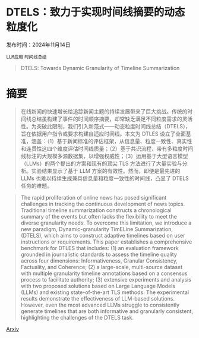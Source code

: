 # DTELS：致力于实现时间线摘要的动态粒度化

发布时间：2024年11月14日

`LLM应用` `时间线总结`

> DTELS: Towards Dynamic Granularity of Timeline Summarization

# 摘要

> 在线新闻的快速增长给追踪新闻主题的持续发展带来了巨大挑战。传统的时间线总结虽构建了事件的时间顺序摘要，却常缺乏满足不同粒度需求的灵活性。为突破此限制，我们引入新范式——动态粒度时间线总结（DTELS），旨在依据用户指令或要求构建自适应时间线。本文为 DTLES 设立了全面基准，涵盖：（1）基于新闻标准的评估框架，从信息量、粒度一致性、真实性和连贯性这四个维度评估时间线质量；（2）基于共识流程、带有多粒度时间线标注的大规模多源数据集，以增强权威性；（3）运用基于大型语言模型（LLMs）的两个提出的方案和现有的顶尖 TLS 方法进行了大量实验与分析。实验结果显示了基于 LLM 方案的有效性。然而，即便是最先进的 LLMs 也难以持续生成兼具信息量和粒度一致性的时间线，凸显了 DTELS 任务的难题。

> The rapid proliferation of online news has posed significant challenges in tracking the continuous development of news topics. Traditional timeline summarization constructs a chronological summary of the events but often lacks the flexibility to meet the diverse granularity needs. To overcome this limitation, we introduce a new paradigm, Dynamic-granularity TimELine Summarization, (DTELS), which aims to construct adaptive timelines based on user instructions or requirements. This paper establishes a comprehensive benchmark for DTLES that includes: (1) an evaluation framework grounded in journalistic standards to assess the timeline quality across four dimensions: Informativeness, Granular Consistency, Factuality, and Coherence; (2) a large-scale, multi-source dataset with multiple granularity timeline annotations based on a consensus process to facilitate authority; (3) extensive experiments and analysis with two proposed solutions based on Large Language Models (LLMs) and existing state-of-the-art TLS methods. The experimental results demonstrate the effectiveness of LLM-based solutions. However, even the most advanced LLMs struggle to consistently generate timelines that are both informative and granularly consistent, highlighting the challenges of the DTELS task.

[Arxiv](https://arxiv.org/abs/2411.09297)